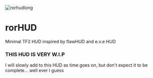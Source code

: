 ![rorhudlong](https://github.com/Eerorri/rorhud/assets/97610612/d6cf187d-d07b-424b-814e-e90a18e63d9e)
# rorHUD
Minimal TF2 HUD inspired by flawHUD and e.v.e HUD

### THIS HUD IS VERY W.I.P
I will slowly add to this HUD as time goes on, but don't expect it to be complete... well ever I guess
